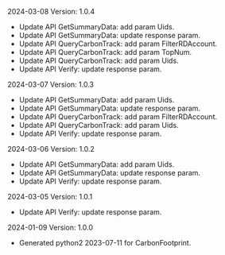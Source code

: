 2024-03-08 Version: 1.0.4
- Update API GetSummaryData: add param Uids.
- Update API GetSummaryData: update response param.
- Update API QueryCarbonTrack: add param FilterRDAccount.
- Update API QueryCarbonTrack: add param TopNum.
- Update API QueryCarbonTrack: add param Uids.
- Update API Verify: update response param.


2024-03-07 Version: 1.0.3
- Update API GetSummaryData: add param Uids.
- Update API GetSummaryData: update response param.
- Update API QueryCarbonTrack: add param FilterRDAccount.
- Update API QueryCarbonTrack: add param Uids.
- Update API Verify: update response param.


2024-03-06 Version: 1.0.2
- Update API GetSummaryData: add param Uids.
- Update API GetSummaryData: update response param.
- Update API Verify: update response param.


2024-03-05 Version: 1.0.1
- Update API Verify: update response param.


2024-01-09 Version: 1.0.0
- Generated python2 2023-07-11 for CarbonFootprint.

